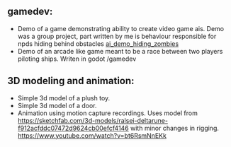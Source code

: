 ## gamedev:<br />
- Demo of a game demonstrating ability to create video game ais. Demo was a group project, part written by me is behaviour responsible for npds hiding behind obstacles [ai_demo_hiding_zombies](gamedev/ai_demo_hiding_zombies/) <br />
- Demo of an arcade like game meant to be a race between two players piloting ships. Writen in godot /gamedev <br />


## 3D modeling and animation:<br />
- Simple 3d model of a plush toy.<br />
- Simple 3d model of a door.<br />
- Animation using motion capture recordings. Uses model from https://sketchfab.com/3d-models/ralsei-deltarune-f912acfddc07472d9624cb00efcf4146 with minor changes in rigging. https://www.youtube.com/watch?v=bt6RsmNnEKk <br />

